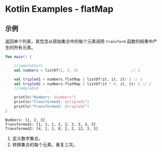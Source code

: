 # Kotlin Examples - flatMap

## 示例

返回单个列表，其包含从原始集合中的每个元素调用 `transform` 函数的结果中产生的所有元素。

```kt
fun main() {

    //sampleStart
    val numbers = listOf(1, 2, 3)                        // 1

    val tripled1 = numbers.flatMap { listOf(it, it, it) } // 2
    val tripled2 = numbers.flatMap { listOf(it * 4, it, it) } // 2
    //sampleEnd

    println("Numbers: $numbers")
    println("Transformed1: $tripled1")
    println("Transformed2: $tripled2")
}
```

```
Numbers: [1, 2, 3]
Transformed1: [1, 1, 1, 2, 2, 2, 3, 3, 3]
Transformed2: [4, 1, 1, 8, 2, 2, 12, 3, 3]
```

1. 定义数字集合。
2. 转换集合的每个元素，重复三次。
